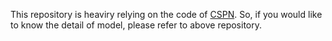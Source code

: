 This repository is heaviry relying on the code of [CSPN](https://github.com/XinJCheng/CSPN).
So, if you would like to know the detail of model, please refer to above repository.
